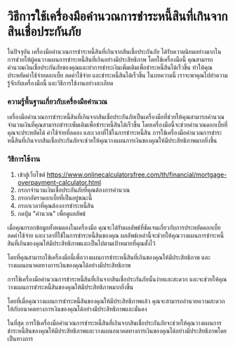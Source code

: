 วิธีการใช้เครื่องมือคำนวณการชำระหนี้สินที่เกินจากสินเชื่อประกันภัย
==================================================================

ในปัจจุบัน เครื่องมือคำนวณการชำระหนี้สินที่เกินจากสินเชื่อประกันภัย ได้รับความนิยมอย่างมากในการช่วยให้ผู้คนวางแผนการชำระหนี้สินที่เกินอย่างมีประสิทธิภาพ โดยใช้เครื่องมือนี้ คุณสามารถคำนวณเงินเชื่อประกันภัยของคุณและทำการชำระเงินเพิ่มเติมเพื่อชำระหนี้สินได้เร็วขึ้น ทำให้คุณประหยัดค่าใช้จ่ายดอกเบี้ย ลดค่าใช้จ่าย และชำระหนี้สินได้เร็วขึ้น ในบทความนี้ เราจะพาคุณไปทำความรู้จักกับเครื่องมือนี้ และวิธีการใช้งานอย่างละเอียด

### ความรู้พื้นฐานเกี่ยวกับเครื่องมือคำนวณ

เครื่องมือคำนวณการชำระหนี้สินที่เกินจากสินเชื่อประกันภัยเป็นเครื่องมือที่ช่วยให้คุณสามารถคำนวณจำนวนเงินที่คุณสามารถชำระเพิ่มเติมเพื่อชำระหนี้สินได้เร็วขึ้น โดยเครื่องมือนี้จะช่วยคำนวณดอกเบี้ยที่คุณจะประหยัดได้ ค่าใช้จ่ายที่ลดลง และเวลาที่ใช้ในการชำระหนี้สิน การใช้เครื่องมือคำนวณการชำระหนี้สินที่เกินจากสินเชื่อประกันภัยจะช่วยให้คุณวางแผนการเงินของคุณให้มีประสิทธิภาพมากยิ่งขึ้น

### วิธีการใช้งาน

1. เข้าสู่เว็บไซต์ <https://www.onlinecalculatorsfree.com/th/financial/mortgage-overpayment-calculator.html>
2. กรอกจำนวนเงินเชื่อประกันภัยที่คุณต้องการคำนวณ
3. กรอกอัตราดอกเบี้ยที่เป็นอยู่ขณะนี้
4. กรอกเวลาที่คุณต้องการชำระหนี้สิน
5. กดปุ่ม "คำนวณ" เพื่อดูผลลัพธ์

เมื่อคุณกรอกข้อมูลทั้งหมดลงในเครื่องมือ คุณจะได้รับผลลัพธ์ที่ชัดเจนเกี่ยวกับการประหยัดดอกเบี้ย ลดค่าใช้จ่าย และเวลาที่ใช้ในการชำระหนี้สินของคุณ ผลลัพธ์เหล่านี้จะช่วยให้คุณวางแผนการชำระหนี้สินที่เกินของคุณให้มีประสิทธิภาพและเป็นไปตามเป้าหมายที่คุณตั้งไว้

โดยที่คุณสามารถใช้เครื่องมือนี้เพื่อวางแผนการชำระหนี้สินที่เกินของคุณให้มีประสิทธิภาพ และวางแผนอนาคตทางการเงินของคุณได้อย่างมีประสิทธิภาพ

การใช้เครื่องมือคำนวณการชำระหนี้สินที่เกินจากสินเชื่อประกันภัยนั้นง่ายและสะดวก และจะช่วยให้คุณวางแผนการชำระหนี้สินของคุณให้มีประสิทธิภาพมากยิ่งขึ้น

โดยที่เมื่อคุณวางแผนการชำระหนี้สินของคุณให้มีประสิทธิภาพแล้ว คุณจะสามารถอำนวยความสะดวกให้กับอนาคตทางการเงินของคุณได้อย่างมีประสิทธิภาพและมั่นคง

ในที่สุด การใช้เครื่องมือคำนวณการชำระหนี้สินที่เกินจากสินเชื่อประกันภัยจะช่วยให้คุณวางแผนการชำระหนี้สินของคุณให้มีประสิทธิภาพและวางแผนอนาคตทางการเงินของคุณได้อย่างมีประสิทธิภาพโดยเป็นทางการ